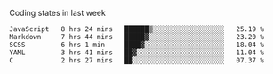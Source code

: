 Coding states in last week

<!--START_SECTION:waka-->
```text
JavaScript   8 hrs 24 mins   ██████▒░░░░░░░░░░░░░░░░░░   25.19 % 
Markdown     7 hrs 44 mins   █████▓░░░░░░░░░░░░░░░░░░░   23.20 % 
SCSS         6 hrs 1 min     ████▓░░░░░░░░░░░░░░░░░░░░   18.04 % 
YAML         3 hrs 41 mins   ██▓░░░░░░░░░░░░░░░░░░░░░░   11.04 % 
C            2 hrs 27 mins   ██░░░░░░░░░░░░░░░░░░░░░░░   07.37 % 
```
<!--END_SECTION:waka-->
